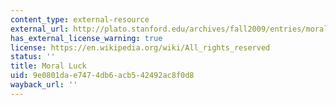 ```yaml
---
content_type: external-resource
external_url: http://plato.stanford.edu/archives/fall2009/entries/moral-luck/
has_external_license_warning: true
license: https://en.wikipedia.org/wiki/All_rights_reserved
status: ''
title: Moral Luck
uid: 9e0801da-e747-4db6-acb5-42492ac8f0d8
wayback_url: ''
---
```

